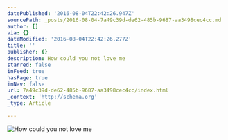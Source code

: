 ```yaml
---
datePublished: '2016-08-04T22:42:26.947Z'
sourcePath: _posts/2016-08-04-7a49c39d-de62-485b-9687-aa3498cec4cc.md
author: []
via: {}
dateModified: '2016-08-04T22:42:26.277Z'
title: ''
publisher: {}
description: How could you not love me
starred: false
inFeed: true
hasPage: true
inNav: false
url: 7a49c39d-de62-485b-9687-aa3498cec4cc/index.html
_context: 'http://schema.org'
_type: Article

---
```

![How could you not love me](https://imgflo.herokuapp.com/graph/vahj1ThiexotieMo/9e5ec556b2d18517b8d5af17e439103f/croprotate.jpg?cropheight=3264&cropwidth=2448&degrees=-90&input=https%3A%2F%2Fthe-grid-user-content.s3-us-west-2.amazonaws.com%2F21e643d3-8978-49f9-a420-b351485cd6c5.jpg&x=0&y=0)